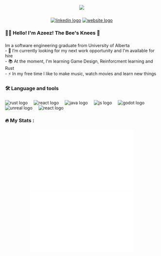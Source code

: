 <div align="center">
  <img height="150" src="https://avatars.githubusercontent.com/u/7690321?v=4"  />
</div>

###

<div align="center">
  
  [<img src="https://img.shields.io/static/v1?message=LinkedIn&logo=linkedin&label=&color=0077B5&logoColor=white&labelColor=&style=for-the-badge" height="25" alt="linkedin logo"  />](https://www.linkedin.com/in/aabass/)
  [<img src="https://img.shields.io/badge/web-azeez.me-brightgreen" height="25" alt="website logo"  />](https://azeez.me/)
  
</div>

###

<h3 align="left">👋🏾 Hello! I'm Azeez! The Bee's Knees 🐝 </h3>

###

<p align="left"> 
  Im a software engineering graduate from University of Alberta  <br>
  - 🔭 I’m currently looking for my next work opportunity and I'm available for hire <br>
  - 📚 At the moment, I'm learning Game Design, Reinforcment learning and Rust  <br>
  - ⚡ In my free time I like to make music, watch movies and learn new things
</p>

###

<h3 align="left">🛠 Language and tools</h3>

###

<div align="left">
  <img src="https://cdn.jsdelivr.net/gh/devicons/devicon/icons/rust/rust-original.svg" height="40" alt="rust logo"  />
  <img width="12" />  
  <img src="https://cdn.jsdelivr.net/gh/devicons/devicon/icons/cplusplus/cplusplus-original.svg" height="40" alt="react logo"  />
  <img width="12" />
  <img src="https://cdn.jsdelivr.net/gh/devicons/devicon/icons/python/python-original.svg" height="40" alt="java logo"  />
  <img width="12" />
  <img src="https://cdn.jsdelivr.net/gh/devicons/devicon/icons/javascript/javascript-original.svg" height="40" alt="js logo"  />
  <img width="12" />
  <img src="https://cdn.jsdelivr.net/gh/devicons/devicon/icons/godot/godot-original.svg" height="40" alt="godot logo"  />
  <img width="12" />
  <img src="https://cdn.jsdelivr.net/gh/devicons/devicon/icons/unrealengine/unrealengine-original.svg" height="40" alt="unreal logo"  />
  <img width="12" />
  <img src="https://cdn.jsdelivr.net/gh/devicons/devicon/icons/react/react-original.svg" height="40" alt="react logo"  />
  <img width="12" />
</div>

###

<h3 align="left">🔥   My Stats :</h3>

###

<div align="center">
  <img src="https://raw.githubusercontent.com/ducklin5/github-stats/master/generated/overview.svg#gh-dark-mode-only" height="200" alt="streak graph"  />
  <img src="https://raw.githubusercontent.com/ducklin5/github-stats/master/generated/languages.svg#gh-light-mode-onl" height="200" alt="streak graph"  />  
</div>

###
